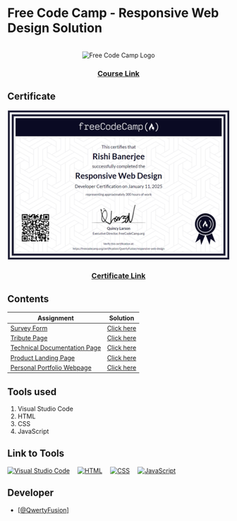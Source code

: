 <h1>Free Code Camp - Responsive Web Design Solution</h1>
<br>
<div align="center">
  <img src="https://encrypted-tbn0.gstatic.com/images?q=tbn:ANd9GcRBhJRCwuewyU7g7sHPWbP6okRh9JXLs24iJw&s" alt="Free Code Camp Logo">
</div>

<div align="center">
  <h3><a href="https://www.freecodecamp.org/learn/2022/responsive-web-design">Course Link</a></h3>
</div>

<h2>Certificate</h2>
<div align="center">
  <img src="./certificate/rishi_banerjee_certification.png" alt="Certificate">
</div>
<div align="center">
  <h3><a href="https://www.freecodecamp.org/certification/QwertyFusion/responsive-web-design">Certificate Link</a></h3>
</div>

<h2>Contents</h2>

| Assignment                                                                                                                                                                      | Solution                                    |
| ------------------------------------------------------------------------------------------------------------------------------------------------------------------------------- | ------------------------------------------- |
| [Survey Form](https://www.freecodecamp.org/learn/2022/responsive-web-design/build-a-survey-form-project/build-a-survey-form)                                                    | [Click here](./survey-form/)                |
| [Tribute Page](https://www.freecodecamp.org/learn/2022/responsive-web-design/build-a-tribute-page-project/build-a-tribute-page)                                                 | [Click here](./tribute-page/)               |
| [Technical Documentation Page](https://www.freecodecamp.org/learn/2022/responsive-web-design/build-a-technical-documentation-page-project/build-a-technical-documentation-page) | [Click here](./technical-document-page/)    |
| [Product Landing Page](https://www.freecodecamp.org/learn/2022/responsive-web-design/build-a-product-landing-page-project/build-a-product-landing-page)                         | [Click here](./product-landing-page/)       |
| [Personal Portfolio Webpage](https://www.freecodecamp.org/learn/2022/responsive-web-design/build-a-personal-portfolio-webpage-project/build-a-personal-portfolio-webpage)       | [Click here](./personal-portfolio-webpage/) |

<h2>Tools used</h2>
<ol>
  <li>Visual Studio Code</li>
  <li>HTML</li>
  <li>CSS</li>
  <li>JavaScript</li>
</ol>

<h2>Link to Tools</h2>
<p align="left">
  <a href="https://code.visualstudio.com" target="_blank" rel="noreferrer"> <img src="https://www.vectorlogo.zone/logos/visualstudio_code/visualstudio_code-icon.svg" alt="Visual Studio Code" width="40" height="40"/></a>&emsp;
  <a href="https://developer.mozilla.org/en-US/docs/Web/HTML" target="_blank" rel="noreferrer"> <img src="https://upload.wikimedia.org/wikipedia/commons/thumb/6/61/HTML5_logo_and_wordmark.svg/1200px-HTML5_logo_and_wordmark.svg.png" alt="HTML" height="40"/></a>&emsp;
  <a href="https://developer.mozilla.org/en-US/docs/Web/CSS" target="_blank" rel="noreferrer"> <img src="https://upload.wikimedia.org/wikipedia/commons/thumb/d/d5/CSS3_logo_and_wordmark.svg/1200px-CSS3_logo_and_wordmark.svg.png" alt="CSS" height="40"/></a>&emsp;
  <a href="https://developer.mozilla.org/en-US/docs/Web/JavaScript" target="_blank" rel="noreferrer"> <img src="https://encrypted-tbn0.gstatic.com/images?q=tbn:ANd9GcRehtugwRkLcNtdiLf2oRuwoPK-Hzc2-eCKr43sIcJxwdbC-kCTiCBc0mR5TSAW2Rrd6vA&usqp=CAU" alt="JavaScript" height="40"/></a>&emsp;
</p>

<h2>Developer</h2>
<ul>
  <li><a href="https://github.com/QwertyFusion">[@QwertyFusion]</a></li>
</ul>
